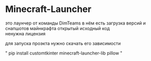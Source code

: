 # Minecraft-Launcher
это лаунчер от команды DimTeams 
в нём есть загрузка версий и снапшотов майнкрафта 
открытый исходный код  
ненужна лицензия 
  
  
для запуска проэкта нужно скачать его зависимости
 
"
pip install customtkinter minecraft-launcher-lib pillow
"
